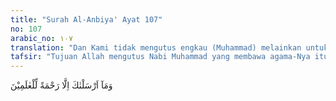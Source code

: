 ```yaml
---
title: "Surah Al-Anbiya' Ayat 107"
no: 107
arabic_no: ١٠٧
translation: "Dan Kami tidak mengutus engkau (Muhammad) melainkan untuk (menjadi) rahmat bagi seluruh alam."
tafsir: "Tujuan Allah mengutus Nabi Muhammad yang membawa agama-Nya itu, tidak lain adalah memberi petunjuk dan peringatan agar mereka bahagia di dunia dan di akhirat. Rahmat Allah bagi seluruh alam meliputi perlindungan, kedamaian, kasih sayang dan sebagainya, yang diberikan Allah terhadap makhluk-Nya. Baik yang beriman maupun yang tidak beriman, termasuk binatang dan tumbuh-tumbuhan.\n\nJika dilihat sejarah manusia dan kemanusiaan, maka agama Islam adalah agama yang berusaha sekuat tenaga menghapuskan perbudakan dan penindasan oleh manusia terhadap manusia yang lain. Seandainya pintu perbudakan masih terbuka, itu hanyalah sekedar untuk mengimbangi perbuatan orang-orang kafir terhadap kaum Muslimin. Sedangkan jalan-jalan untuk menghapuskan perbudakan disediakan, baik dengan cara memberi imbalan yang besar bagi orang yang memerdekakan budak maupun dengan mengaitkan kafarat/hukuman dengan pembebasan budak. Perbaikanperbaikan tentang kedudukan perempuan yang waktu itu hampir sama dengan binatang, dan pengakuan terhadap kedudukan anak yatim, perhatian terhadap fakir dan miskin, perintah melakukan jihad untuk memerangi kebodohan dan kemiskinan, semuanya diajarkan oleh Al-Qur'an dan Hadis. Dengan demikian seluruh umat manusia memperoleh rahmat, baik yang langsung atau tidak langsung dari agama yang dibawa Nabi Muhammad. Tetapi kebanyakan manusia masih mengingkari padahal rahmat yang mereka peroleh adalah rahmat dan nikmat Allah."
---
```

وَمَآ اَرْسَلْنٰكَ اِلَّا رَحْمَةً لِّلْعٰلَمِيْنَ 
